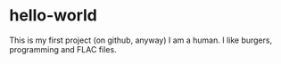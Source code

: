 # hello-world
This is my first project (on github, anyway)
I am a human. I like burgers, programming and FLAC files.
